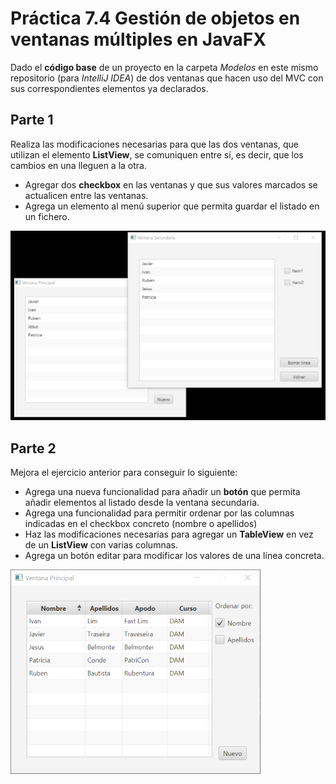 # Práctica 7.4 Gestión de objetos en ventanas múltiples en JavaFX

Dado el **código base** de un proyecto en la carpeta *Modelos* en este mismo repositorio (para *IntelliJ IDEA*) de dos ventanas que hacen uso del MVC con sus correspondientes elementos ya declarados.

## Parte 1

Realiza las modificaciones necesarias para que las dos ventanas, que utilizan el elemento **ListView**, se comuniquen entre sí, es decir, que los cambios en una lleguen a la otra.
- Agregar dos **checkbox** en las ventanas y que sus valores marcados se actualicen entre las ventanas. 
- Agrega un elemento al menú superior que permita guardar el listado en un fichero.


![](media/dd1dfd4bf43888bc1fd7e1f56543dbf1.png)


## Parte 2

Mejora el ejercicio anterior para conseguir lo siguiente:

- Agrega una nueva funcionalidad para añadir un **botón** que permita añadir elementos al listado desde la ventana secundaria.
- Agrega una funcionalidad para permitir ordenar por las columnas indicadas en el checkbox concreto (nombre o apellidos)
- Haz las modificaciones necesarias para agregar un **TableView** en vez de un **ListView** con varias columnas.
- Agrega un botón editar para modificar los valores de una línea concreta. 

![](media/werbcvbcsfgsdg3bf1.png)